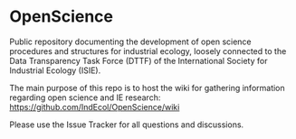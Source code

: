 # OpenScience
Public repository documenting the development of open science procedures and structures for industrial ecology, loosely connected to the Data Transparency Task Force (DTTF) of the International Society for Industrial Ecology (ISIE).

The main purpose of this repo is to host the wiki for gathering information regarding open science and IE research: https://github.com/IndEcol/OpenScience/wiki

Please use the Issue Tracker for all questions and discussions.
